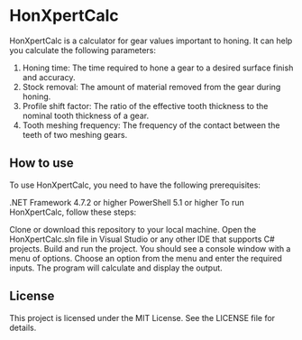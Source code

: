 # HonXpertCalc
HonXpertCalc is a calculator for gear values important to honing. It can help you calculate the following parameters:

1. Honing time: The time required to hone a gear to a desired surface finish and accuracy.
2. Stock removal: The amount of material removed from the gear during honing.
3. Profile shift factor: The ratio of the effective tooth thickness to the nominal tooth thickness of a gear.
4. Tooth meshing frequency: The frequency of the contact between the teeth of two meshing gears.

## How to use
To use HonXpertCalc, you need to have the following prerequisites:

.NET Framework 4.7.2 or higher
PowerShell 5.1 or higher
To run HonXpertCalc, follow these steps:

Clone or download this repository to your local machine.
Open the HonXpertCalc.sln file in Visual Studio or any other IDE that supports C# projects.
Build and run the project. You should see a console window with a menu of options.
Choose an option from the menu and enter the required inputs. The program will calculate and display the output.

## License
This project is licensed under the MIT License. See the LICENSE file for details.
